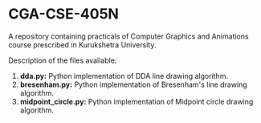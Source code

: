 # CGA-CSE-405N
A repository containing practicals of Computer Graphics and Animations course prescribed in Kurukshetra University.

Description of the files available:

1. **dda.py:** Python implementation of DDA line drawing algorithm.
2. **bresenham.py:** Python implementation of Bresenham's line drawing algorithm.
3. **midpoint_circle.py:** Python implementation of Midpoint circle drawing algorithm.